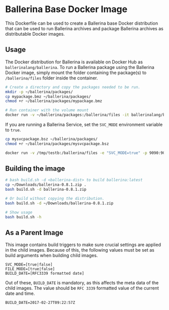 # Ballerina Base Docker Image

This Dockerfile can be used to create a Ballerina base Docker distribution that can be used to run Ballerina archives and package Ballerina archives as distributable Docker images.

## Usage
The Docker distribution for Ballerina is available on Docker Hub as `ballerinalang/ballerina`. To run a Ballerina package using the Ballerina Docker image, simply mount the folder containing the package(s) to `/ballerina/files` folder inside the container. 

```bash
# Create a directory and copy the packages needed to be run.
mkdir -p ~/ballerina/packages/
cp mypackage.bmz ~/ballerina/packages/
chmod +r ~/ballerina/packages/mypackage.bmz

# Run container with the volume mount
docker run -v ~/ballerina/packages:/ballerina/files -it ballerinalang/ballerina:0.8.1
```

If you are running a Ballerina Service, set the `SVC_MODE` environment variable to `true`. 

```bash
cp mysvcpackage.bsz ~/ballerina/packages/
chmod +r ~/ballerina/packages/mysvcpackage.bsz

docker run -v /tmp/testb:/ballerina/files -e "SVC_MODE=true" -p 9090:9090 -it ballerinalang/ballerina:0.8.1
```

## Building the image
```bash
# bash build.sh -d <ballerina-dist> to build ballerina:latest
cp ~/Downloads/ballerina-0.8.1.zip .
bash build.sh -d ballerina-0.8.1.zip

# Or build without copying the distribution.
bash build.sh -d ~/Downloads/ballerina-0.8.1.zip 

# Show usage
bash build.sh -h
```

## As a Parent Image
This image contains build triggers to make sure crucial settings are applied in the child images. Because of this, the following values must be set as build arguments when building child images.

```
SVC_MODE=[true|false]
FILE_MODE=[true|false]
BUILD_DATE=[RFC3339 formatted date]
```

Out of these, `BUILD_DATE` is mandatory, as this affects the meta data of the child images. The value should be `RFC 3339` formatted value of the current date and time.

```
BUILD_DATE=2017-02-27T09:22:57Z
```
